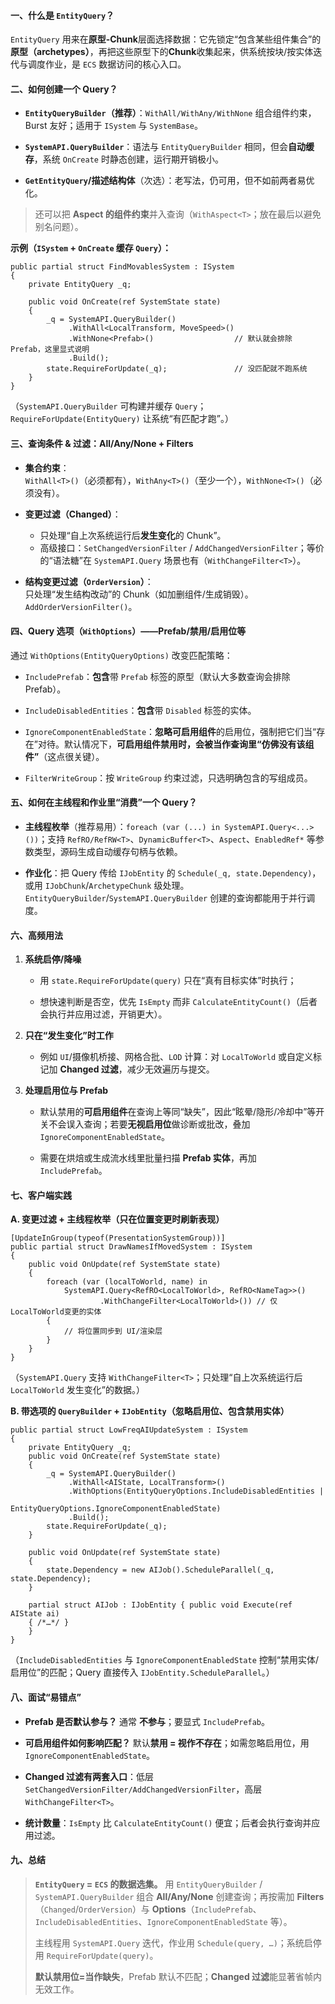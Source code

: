 #### 一、什么是 `EntityQuery`？

`EntityQuery` 用来在**原型-Chunk**层面选择数据：它先锁定“包含某些组件集合”的**原型（archetypes）**，再把这些原型下的**Chunk**收集起来，供系统按块/按实体迭代与调度作业，是 `ECS` 数据访问的核心入口。

#### 二、如何创建一个 Query？

- **`EntityQueryBuilder`（推荐）**：`WithAll/WithAny/WithNone` 组合组件约束，Burst 友好；适用于 `ISystem` 与 `SystemBase`。
    
- **`SystemAPI.QueryBuilder`**：语法与 `EntityQueryBuilder` 相同，但会**自动缓存**，系统 `OnCreate` 时静态创建，运行期开销极小。
    
- **`GetEntityQuery`/描述结构体**（次选）：老写法，仍可用，但不如前两者易优化。
    

> 还可以把 **Aspect 的组件约束**并入查询（`WithAspect<T>`；放在最后以避免别名问题）。

**示例（`ISystem` + `OnCreate` 缓存 `Query`）：**

```
public partial struct FindMovablesSystem : ISystem
{
    private EntityQuery _q;

    public void OnCreate(ref SystemState state)
    {
        _q = SystemAPI.QueryBuilder()
             .WithAll<LocalTransform, MoveSpeed>()
             .WithNone<Prefab>()                  // 默认就会排除 Prefab，这里显式说明
             .Build();
        state.RequireForUpdate(_q);               // 没匹配就不跑系统
    }
}
```

（`SystemAPI.QueryBuilder` 可构建并缓存 `Query`；`RequireForUpdate(EntityQuery)` 让系统“有匹配才跑”。）

#### 三、查询条件 & 过滤：All/Any/None + Filters

- **集合约束**：  
    `WithAll<T>()`（必须都有），`WithAny<T>()`（至少一个），`WithNone<T>()`（必须没有）。
    
- **变更过滤（Changed）**：  
    - 只处理“自上次系统运行后**发生变化**的 Chunk”。
    - 高级接口：`SetChangedVersionFilter` / `AddChangedVersionFilter`；等价的“语法糖”在 `SystemAPI.Query` 场景也有（`WithChangeFilter<T>`）。
    
- **结构变更过滤（`OrderVersion`）**：  
    只处理“发生结构改动”的 Chunk（如加删组件/生成销毁）。`AddOrderVersionFilter()`。
    

#### 四、Query 选项（`WithOptions`）——Prefab/禁用/启用位等

通过 `WithOptions(EntityQueryOptions)` 改变匹配策略：

- `IncludePrefab`：**包含**带 `Prefab` 标签的原型（默认大多数查询会排除 Prefab）。

- `IncludeDisabledEntities`：**包含**带 `Disabled` 标签的实体。
    
- `IgnoreComponentEnabledState`：**忽略可启用组件**的启用位，强制把它们当“存在”对待。默认情况下，**可启用组件禁用时，会被当作查询里“仿佛没有该组件”**（这点很关键）。

- `FilterWriteGroup`：按 `WriteGroup` 约束过滤，只选明确包含的写组成员。
    

#### 五、如何在主线程和作业里“消费”一个 Query？

- **主线程枚举**（推荐易用）：`foreach (var (...) in SystemAPI.Query<...>())`；支持 `RefRO/RefRW<T>`、`DynamicBuffer<T>`、`Aspect`、`EnabledRef*` 等参数类型，源码生成自动缓存句柄与依赖。
    
- **作业化**：把 Query 传给 `IJobEntity` 的 `Schedule(_q, state.Dependency)`，或用 `IJobChunk`/`ArchetypeChunk` 级处理。`EntityQueryBuilder`/`SystemAPI.QueryBuilder` 创建的查询都能用于并行调度。
    
#### 六、高频用法

1. **系统启停/降噪**  
    - 用 `state.RequireForUpdate(query)` 只在“真有目标实体”时执行；
    
    - 想快速判断是否空，优先 `IsEmpty` 而非 `CalculateEntityCount()`（后者会执行并应用过滤，开销更大）。
    
2. **只在“发生变化”时工作**  
    - 例如 `UI`/摄像机桥接、网格合批、`LOD` 计算：对 `LocalToWorld` 或自定义标记加 **Changed 过滤**，减少无效遍历与提交。
    
3. **处理启用位与 Prefab**
    
    - 默认禁用的**可启用组件**在查询上等同“缺失”，因此“眩晕/隐形/冷却中”等开关不会误入查询；若要**无视启用位**做诊断或批改，叠加 `IgnoreComponentEnabledState`。
        
    - 需要在烘焙或生成流水线里批量扫描 **Prefab 实体**，再加 `IncludePrefab`。
        

#### 七、客户端实践

**A. 变更过滤 + 主线程枚举（只在位置变更时刷新表现）**
```
[UpdateInGroup(typeof(PresentationSystemGroup))]
public partial struct DrawNamesIfMovedSystem : ISystem
{
    public void OnUpdate(ref SystemState state)
    {
        foreach (var (localToWorld, name) in
            SystemAPI.Query<RefRO<LocalToWorld>, RefRO<NameTag>>()
                    .WithChangeFilter<LocalToWorld>()) // 仅LocalToWorld变更的实体
        {
            // 将位置同步到 UI/渲染层
        }
    }
}
```

（`SystemAPI.Query` 支持 `WithChangeFilter<T>`；只处理“自上次系统运行后 `LocalToWorld` 发生变化”的数据。）

**B. 带选项的 `QueryBuilder` + `IJobEntity`（忽略启用位、包含禁用实体）**
```
public partial struct LowFreqAIUpdateSystem : ISystem
{
    private EntityQuery _q;
    public void OnCreate(ref SystemState state)
    {
        _q = SystemAPI.QueryBuilder()
             .WithAll<AIState, LocalTransform>()
             .WithOptions(EntityQueryOptions.IncludeDisabledEntities |
                          EntityQueryOptions.IgnoreComponentEnabledState)
             .Build();
        state.RequireForUpdate(_q);
    }

    public void OnUpdate(ref SystemState state)
    {
        state.Dependency = new AIJob().ScheduleParallel(_q, state.Dependency);
    }

    partial struct AIJob : IJobEntity { public void Execute(ref AIState ai) 
    { /*…*/ } 
    }
}

```
（`IncludeDisabledEntities` 与 `IgnoreComponentEnabledState` 控制“禁用实体/启用位”的匹配；Query 直接传入 `IJobEntity.ScheduleParallel`。）

#### 八、面试“易错点”

- **Prefab 是否默认参与？** 通常 **不参与**；要显式 `IncludePrefab`。
    
- **可启用组件如何影响匹配？** 默认**禁用 = 视作不存在**；如需忽略启用位，用 `IgnoreComponentEnabledState`。
    
- **Changed 过滤有两套入口**：低层 `SetChangedVersionFilter/AddChangedVersionFilter`，高层 `WithChangeFilter<T>`。
    
- **统计数量**：`IsEmpty` 比 `CalculateEntityCount()` 便宜；后者会执行查询并应用过滤。
    

#### 九、总结

> **`EntityQuery` = `ECS` 的数据选集。** 用 `EntityQueryBuilder` / `SystemAPI.QueryBuilder` 组合 **All/Any/None** 创建查询；再按需加 **Filters**（`Changed`/`OrderVersion`）与 **Options**（`IncludePrefab`、`IncludeDisabledEntities`、`IgnoreComponentEnabledState` 等）。
> 
> 主线程用 `SystemAPI.Query` 迭代，作业用 `Schedule(query, …)`；系统启停用 `RequireForUpdate(query)`。
> 
> **默认禁用位=当作缺失**，Prefab 默认不匹配；**Changed 过滤**能显著省帧内无效工作。
